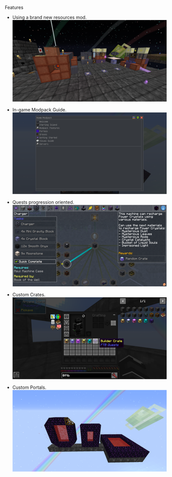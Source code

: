 Features

 - Using a brand new resources mod.
![](hw4.png)


 - In-game Modpack Guide.
![](guide2.png)


 - Quests progression oriented.
![](quests2.png)


 - Custom Crates.
![](crates.png)


 - Custom Portals.
![](portal2.png)

